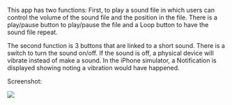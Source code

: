 This app has two functions: First, to play a sound file in which users can control the volume of the sound file and the position in the file. There is a play/pause button to play/pause the file and a Loop button to have the sound file repeat.

The second function is 3 buttons that are linked to a short sound. There is a switch to turn the sound on/off. If the sound is off, a physical device will vibrate instead of make a sound. In the iPhone simulator, a Notification is displayed showing noting a vibration would have happened.

Screenshot:

<a target='_blank' title='ImageShack - Image And Video Hosting' href='http://imageshack.us/photo/my-images/831/screenshot20120330at101.png/'><img src='http://img831.imageshack.us/img831/8104/screenshot20120330at101.png' border='0'/></a>

